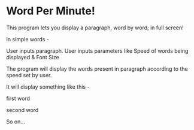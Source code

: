 # Word Per Minute!
 This program lets you display a paragraph, word by word; in full screen!

In simple words -

User inputs paragraph.
User inputs parameters like Speed of words being displayed & Font Size

The program will display the words present in paragraph according to the speed set by user.

It will display something like this -

first word <some delay then first word invisible>

second word <some delay then second word invisible>

So on...
